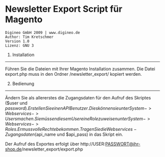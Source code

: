 Newsletter Export Script für Magento
====================================
    Digineo GmbH 2009 | www.digineo.de
    Author: Tim Kretschmer
    Version 1.0
    Lizenz: GNU 3


1. Installation
---------------
Führen Sie die Dateien mit Ihrer Magento Installation zusammen.
Die Datei export.php muss in den Ordner /newsletter_export/ kopiert werden.

2. Bedienung
------------
Ändern Sie als allererstes die Zugangsdaten für den Aufruf des Skriptes ($user und $password).
Erstellen Sie einen API Benutzer. Dies können sie unter System->Webservices->Users machen.
Sie müssen diesem User eine Role zuweisen unter System->Webservices->Roles. Er muss volle Rechte bekommen.
Tragen Sie die Webservices-Zugangsdaten($api_name und $api_pass) in das Skript ein.	
	
Der Aufruf des Exportes erfolgt  über http://USER:PASSWORT@ihr-shop.de/newsletter_export/export.php 	 
